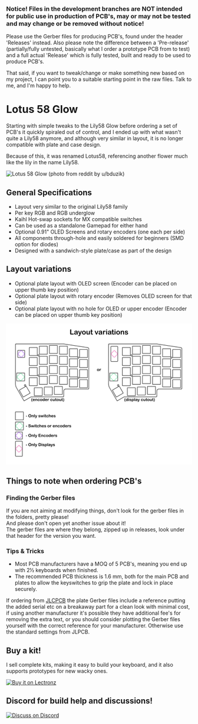 ### Notice! Files in the development branches are NOT intended for public use in production of PCB's, may or may not be tested and may change or be removed without notice! 
Please use the Gerber files for producing PCB's, found under the header 'Releases' instead. Also please note the difference between a 'Pre-release' (partially/fully untested, basically what I order a prototype PCB from to test) and a full actual 'Release' which is fully tested, built and ready to be used to produce PCB's.

That said, if you want to tweak/change or make something new based on my project, I can point you to a suitable starting point in the raw files. Talk to me, and I'm happy to help.
# Lotus 58 Glow

Starting with simple tweaks to the Lily58 Glow before ordering a set of PCB's it quickly spiraled out of control, and I ended up with what wasn't quite a Lily58 anymore, and although very similar in layout, it is no longer compatible with plate and case design. 

Because of this, it was renamed Lotus58, referencing another flower much like the lily in the name Lily58.

![Lotus 58 Glow](https://preview.redd.it/7apgomy67qf61.jpg?width=4032&format=pjpg&auto=webp&s=ce1f045339149a99311582d44b458c88c2b167a3)
(photo from reddit by u/bduzik)

## General Specifications

- Layout very similar to the original Lily58 family
- Per key RGB and RGB underglow
- Kaihl Hot-swap sockets for MX compatible switches
- Can be used as a standalone Gamepad for either hand
- Optional 0.91" OLED Screens and rotary encoders (one each per side)
- All components through-hole and easily soldered for beginners (SMD option for diodes)
- Designed with a sandwich-style plate/case as part of the design


## Layout variations

- Optional plate layout with OLED screen (Encoder can be placed on upper thumb key position)
- Optional plate layout with rotary encoder (Removes OLED screen for that side)  
- Optional plate layout with no hole for OLED or upper encoder (Encoder can be placed on upper thumb key position)


![Layout variations](https://raw.githubusercontent.com/4EBOOT/Lotus58/Glow/Glow/Image/layout_variations.png "Layout Variations")


## Things to note when ordering PCB's
### Finding the Gerber files
If you are not aiming at modifying things, don't look for the gerber files in the folders, pretty please!</BR>
And please don't open yet another issue about it! </BR>
The gerber files are where they belong, zipped up in releases, look under that header for the version you want.

### Tips & Tricks
- Most PCB manufacturers have a MOQ of 5 PCB's, meaning you end up with 2½ keyboards when finished.
- The recommended PCB thickness is 1.6 mm, both for the main PCB and plates to allow the keyswitches to grip the plate and lock in place securely.

If ordering from [JLCPCB](https://www.jlcpcb.com) the plate Gerber files include a reference putting the added serial etc on a breakaway part for a clean look with minimal cost, if using another manufacturer it's possible they have additional fee's for removing the extra text, or you should consider plotting the Gerber files yourself with the correct reference for your manufacturer. Otherwise use the standard settings from JLPCB.

## Buy a kit!
I sell complete kits, making it easy to build your keyboard, and it also supports prototypes for new wacky ones. 

<a href="https://lectronz.com/stores/tweetys-wild-thinking"><img alt="Buy it on Lectronz" src="https://lectronz.com/static/badges/buy-it-on-lectronz-small.png" /></a>

## Discord for build help and discussions!

<a href="https://discord.gg/G6QzcJQUnm"><img alt="Discuss on Discord" src="https://assets-global.website-files.com/6257adef93867e50d84d30e2/625eb604bb8605784489d361_Discord-Logo%2BWordmark-Color%20(1).png" width="219" height="60"/></a>
